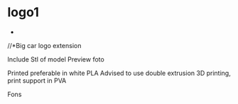 # logo1
-

//*Big car logo extension

Include 
	Stl of model
	Preview foto

Printed preferable in white PLA
Advised to use double extrusion 3D printing, print support in PVA  

Fons



